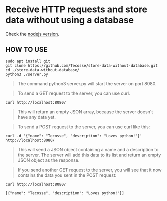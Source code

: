 # Receive HTTP requests and store data without using a database
Check the [nodejs version](https://github.com/Tecosse/store-data-without-db-nodejs/).

## HOW TO USE
    sudo apt install git
    git clone https://github.com/Tecosse/store-data-without-database.git
    cd ./store-data-without-database/
    python3 ./server.py
> The command python3 server.py will start the server on port 8080.

> To send a GET request to the server, you can use curl.

    curl http://localhost:8080/

> This will return an empty JSON array, because the server doesn't have any data yet.

> To send a POST request to the server, you can use curl like this:

    curl -d '{"name": "Tecosse", "description": "Loves python!"}' http://localhost:8080/

> This will send a JSON object containing a name and a description to the server. The server will add this data to its list and return an empty JSON object as the response.

> If you send another GET request to the server, you will see that it now contains the data you sent in the POST request:

    curl http://localhost:8080/

`[{"name": "Tecosse", "description": "Loves python!"}]`
